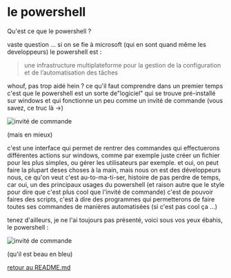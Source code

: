 # le powershell

Qu'est ce que le powershell ? 

vaste question ... 
si on se fie à microsoft (qui en sont quand même les developpeurs) le powershell est :
> une infrastructure multiplateforme pour la gestion de la configuration et de l’automatisation des tâches

whouf, pas trop aidé hein ? ce qu'il faut comprendre dans un premier temps c'est que le powershell est un sorte de"logiciel" qui se trouve pré-installé sur windows et qui fonctionne un peu comme un invité de commande (vous savez, ce truc là ->)

![invité de commande](https://github.com/LBROCHARD/cours-linux/blob/main/images/Capture%20d%E2%80%99%C3%A9cran%202020-12-08%20162627.png  "un peu roots nan ?")

(mais en mieux)

c'est une interface qui permet de rentrer des commandes qui effectuerons différentes actions sur windows, comme par exemple juste créer un fichier pour les plus simples, ou gérer les utilisateurs par exemple. 
et oui, on peut faire la plupart deses choses à la main, mais nous on est des développeurs nous, ce qu'on veut c'est au-to-ma-ti-ser, histoire de pas perdre de temps, car oui, un des principaux usages du powershell (et raison autre que le style pour dire que c'est plus cool que l'invité de commande) c'est de pouvoir faires des scripts, c'est à dire des programmes qui permetterons de faire toutes ses commandes de manières automatisées (si c'est pas cool ça ...)

tenez d'ailleurs, je ne l'ai toujours pas présenté, voici sous vos yeux ébahis, le powershell : 

![invité de commande](https://github.com/LBROCHARD/cours-linux/blob/main/images/Capture%20d%E2%80%99%C3%A9cran%202020-12-08%20164545.png "un peu roots nan ?")

(qu'il est beau en bleu)























[retour au README.md](https://github.com/LBROCHARD/cours-linux)
